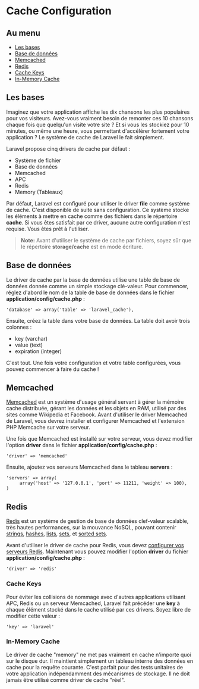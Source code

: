# Cache Configuration

## Au menu

- [Les bases](#the-basics)
- [Base de données](#database)
- [Memcached](#memcached)
- [Redis](#redis)
- [Cache Keys](#keys)
- [In-Memory Cache](#memory)

<a name="the-basics"></a>
## Les bases

Imaginez que votre application affiche les dix chansons les plus populaires pour vos visiteurs. Avez-vous vraiment besoin de remonter ces 10 chansons chaque fois que quelqu'un visite votre site ? Et si vous les stockiez pour 10 minutes, ou même une heure, vous permettant d'accélérer fortement votre application ? Le système de cache de Laravel le fait simplement.

Laravel propose cinq drivers de cache par défaut :

- Système de fichier
- Base de données
- Memcached
- APC
- Redis
- Memory (Tableaux)

Par défaut, Laravel est configuré pour utiliser le driver **file** comme système de cache. C'est disponible de suite sans configuration. Ce système stocke les éléments à mettre en cache comme des fichiers dans le répertoire **cache**. Si vous êtes satisfait par ce driver, aucune autre configuration n'est requise. Vous êtes prêt à l'utiliser.

> **Note:** Avant d'utiliser le système de cache par fichiers, soyez sûr que le répertoire **storage/cache** est en mode écriture.

<a name="database"></a>
## Base de données

Le driver de cache par la base de données utilise une table de base de données donnée comme un simple stockage clé-valeur. Pour commencer, réglez d'abord le nom de la table de base de données dans le fichier  **application/config/cache.php** :

    'database' => array('table' => 'laravel_cache'),

Ensuite, créez la table dans votre base de données. La table doit avoir trois colonnes :

- key (varchar)
- value (text)
- expiration (integer)

C'est tout. Une fois votre configuration et votre table configurées, vous pouvez commencer à faire du cache !

<a name="memcached"></a>
## Memcached

[Memcached](http://memcached.org) est un système d'usage général servant à gérer la mémoire cache distribuée, gérant les données et les objets en RAM, utilisé par des sites comme Wikipedia et Facebook. Avant d'utiliser le driver Memcached de Laravel, vous devrez installer et configurer Memcached et l'extension PHP Memcache sur votre serveur.

Une fois que Memcached est installé sur votre serveur, vous devez modifier l'option **driver** dans le fichier **application/config/cache.php** :

    'driver' => 'memcached'

Ensuite, ajoutez vos serveurs Memcached dans le tableau **servers** :

    'servers' => array(
         array('host' => '127.0.0.1', 'port' => 11211, 'weight' => 100),
    )

<a name="redis"></a>
## Redis

[Redis](http://redis.io) est un système de gestion de base de données clef-valeur scalable, très hautes performances, sur la mouvance NoSQL, pouvant contenir [strings](http://redis.io/topics/data-types#strings), [hashes](http://redis.io/topics/data-types#hashes), [lists](http://redis.io/topics/data-types#lists), [sets](http://redis.io/topics/data-types#sets), et [sorted sets](http://redis.io/topics/data-types#sorted-sets).

Avant d'utiliser le driver de cache pour Redis, vous devez [configurer vos serveurs Redis](/docs/3/database/redis#config). Maintenant vous pouvez modifier l'option **driver** du fichier **application/config/cache.php** :

    'driver' => 'redis'

<a name="keys"></a>
### Cache Keys

Pour éviter les collisions de nommage avec d'autres applications utilisant APC, Redis ou un serveur Memcached, Laravel fait précéder une **key** à chaque élément stocké dans le cache utilisé par ces drivers. Soyez libre de modifier cette valeur :

    'key' => 'laravel'

<a name="memory"></a>
### In-Memory Cache

Le driver de cache "memory" ne met pas vraiment en cache n'importe quoi sur le disque dur. Il maintient simplement un tableau interne des données en cache pour la requête courante. C'est parfait pour des tests unitaires de votre application indépendamment des mécanismes de stockage. Il ne doit jamais être utilisé comme driver de cache "réel".
